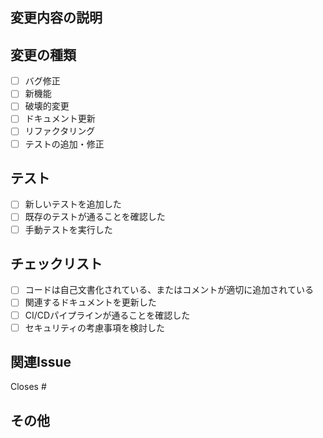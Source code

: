 ## 変更内容の説明

<!-- このプルリクエストで何を変更したかを簡潔に説明してください -->

## 変更の種類

- [ ] バグ修正
- [ ] 新機能
- [ ] 破壊的変更
- [ ] ドキュメント更新
- [ ] リファクタリング
- [ ] テストの追加・修正

## テスト

- [ ] 新しいテストを追加した
- [ ] 既存のテストが通ることを確認した
- [ ] 手動テストを実行した

## チェックリスト

- [ ] コードは自己文書化されている、またはコメントが適切に追加されている
- [ ] 関連するドキュメントを更新した
- [ ] CI/CDパイプラインが通ることを確認した
- [ ] セキュリティの考慮事項を検討した

## 関連Issue

<!-- 関連するIssueがある場合はここに記載 -->
Closes #

## その他

<!-- その他に伝えたいことがあれば記載 -->
